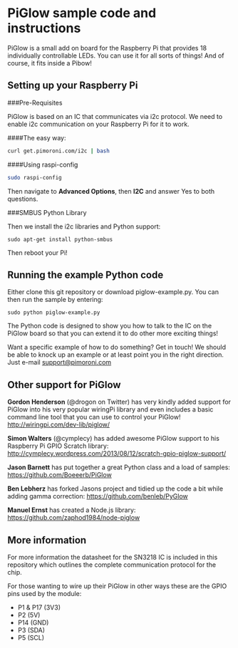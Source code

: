 PiGlow sample code and instructions
===================================

PiGlow is a small add on board for the Raspberry Pi that provides 18 individually controllable LEDs. You can use it for all sorts of things! And of course, it fits inside a Pibow!

Setting up your Raspberry Pi
----------------------------

###Pre-Requisites

PiGlow is based on an IC that communicates via i2c protocol. We need to enable i2c communication on your Raspberry Pi for it to work.

####The easy way:

```bash
curl get.pimoroni.com/i2c | bash
```

####Using raspi-config

```bash
sudo raspi-config
```

Then navigate to **Advanced Options**, then **I2C** and answer Yes to both questions.

###SMBUS Python Library

Then we install the i2c libraries and Python support:

    sudo apt-get install python-smbus

Then reboot your Pi!

Running the example Python code
-------------------------------

Either clone this git repository or download piglow-example.py. You can then run the sample by entering:

    sudo python piglow-example.py

The Python code is designed to show you how to talk to the IC on the PiGlow board so that you can extend it to do other more exciting things!

Want a specific example of how to do something? Get in touch! We should be able to knock up an example or at least point you in the right direction. Just e-mail support@pimoroni.com

Other support for PiGlow
------------------------

**Gordon Henderson** (@drogon on Twitter) has very kindly added support for PiGlow into his very popular wiringPi library and even includes a basic command line tool that you can use to control your PiGlow! http://wiringpi.com/dev-lib/piglow/

**Simon Walters** (@cymplecy) has added awesome PiGlow support to his Raspberry Pi GPIO Scratch library: http://cymplecy.wordpress.com/2013/08/12/scratch-gpio-piglow-support/

**Jason Barnett** has put together a great Python class and a load of samples: https://github.com/Boeeerb/PiGlow

**Ben Lebherz** has forked Jasons project and tidied up the code a bit while adding gamma correction: https://github.com/benleb/PyGlow

**Manuel Ernst** has created a Node.js library: https://github.com/zaphod1984/node-piglow

More information
----------------

For more information the datasheet for the SN3218 IC is included in this repository which outlines the complete communication protocol for the chip.

For those wanting to wire up their PiGlow in other ways these are the GPIO pins used by the module:

- P1 & P17 (3V3)
- P2 (5V)
- P14 (GND)
- P3 (SDA)
- P5 (SCL)
